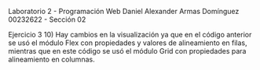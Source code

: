 Laboratorio 2 - Programación Web
Daniel Alexander Armas Domínguez 00232622 - Sección 02

Ejercicio 3
10) Hay cambios en la visualización ya que en el código anterior se usó el módulo Flex con propiedades y valores de alineamiento en filas, mientras que en este código se usó el módulo Grid con propiedades para alineamiento en columnas.
